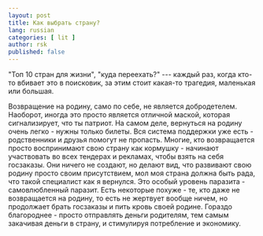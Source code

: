 ```yaml
---
layout: post
title: Как выбрать страну?
lang: russian
categories: [ lit ]
author: rsk
published: false
---
```


"Топ 10 стран для жизни", "куда переехать?" --- каждый раз, когда кто-то вбивает это в поисковик, за этим стоит какая-то трагедия, маленькая или большая.



Возвращение на родину, само по себе, не является добродетелем. Наоборот, иногда это просто является отличной маской, которая сигнализирует, что ты патриот. На самом деле, вернуться на родину очень легко - нужны только билеты. Вся система поддержки уже есть - родственники и друзья помогут не пропасть. Многие, кто возвращается просто воспринимают свою страну как кормушку - начинают участвовать во всех тендерах и рекламах, чтобы взять на себя госзаказы. Они ничего не создают, но делают вид, что развивают свою родину просто своим присутствием, мол моя страна должна быть рада, что такой специалист как я вернулся. Это особый уровень паразита - самовлюбленный паразит. Есть некоторые похуже - те, кто даже не возвращается на родину, то есть не жертвует вообще ничем, но продолжает брать госзаказы и пить кровь своей родине. Гораздо благороднее - просто отправлять деньги родителям, тем самым закачивая деньги в страну, и стимулируя потребление и экономику.
